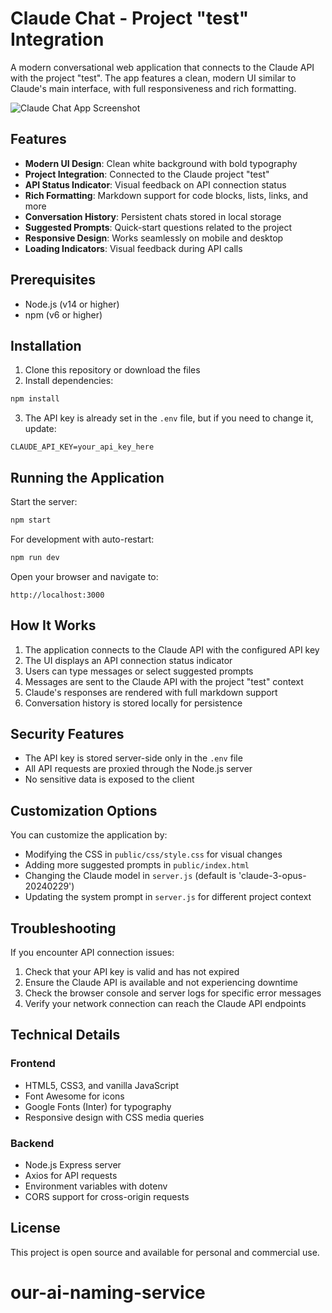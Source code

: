 # Claude Chat - Project "test" Integration

A modern conversational web application that connects to the Claude API with the project "test". The app features a clean, modern UI similar to Claude's main interface, with full responsiveness and rich formatting.

![Claude Chat App Screenshot](https://via.placeholder.com/800x450.png?text=Claude+Chat+Application)

## Features

- **Modern UI Design**: Clean white background with bold typography
- **Project Integration**: Connected to the Claude project "test"
- **API Status Indicator**: Visual feedback on API connection status
- **Rich Formatting**: Markdown support for code blocks, lists, links, and more
- **Conversation History**: Persistent chats stored in local storage
- **Suggested Prompts**: Quick-start questions related to the project
- **Responsive Design**: Works seamlessly on mobile and desktop
- **Loading Indicators**: Visual feedback during API calls

## Prerequisites

- Node.js (v14 or higher)
- npm (v6 or higher)

## Installation

1. Clone this repository or download the files
2. Install dependencies:

```bash
npm install
```

3. The API key is already set in the `.env` file, but if you need to change it, update:

```
CLAUDE_API_KEY=your_api_key_here
```

## Running the Application

Start the server:

```bash
npm start
```

For development with auto-restart:

```bash
npm run dev
```

Open your browser and navigate to:

```
http://localhost:3000
```

## How It Works

1. The application connects to the Claude API with the configured API key
2. The UI displays an API connection status indicator
3. Users can type messages or select suggested prompts
4. Messages are sent to the Claude API with the project "test" context
5. Claude's responses are rendered with full markdown support
6. Conversation history is stored locally for persistence

## Security Features

- The API key is stored server-side only in the `.env` file
- All API requests are proxied through the Node.js server
- No sensitive data is exposed to the client

## Customization Options

You can customize the application by:

- Modifying the CSS in `public/css/style.css` for visual changes
- Adding more suggested prompts in `public/index.html`
- Changing the Claude model in `server.js` (default is 'claude-3-opus-20240229')
- Updating the system prompt in `server.js` for different project context

## Troubleshooting

If you encounter API connection issues:

1. Check that your API key is valid and has not expired
2. Ensure the Claude API is available and not experiencing downtime
3. Check the browser console and server logs for specific error messages
4. Verify your network connection can reach the Claude API endpoints

## Technical Details

### Frontend
- HTML5, CSS3, and vanilla JavaScript
- Font Awesome for icons
- Google Fonts (Inter) for typography
- Responsive design with CSS media queries

### Backend
- Node.js Express server
- Axios for API requests
- Environment variables with dotenv
- CORS support for cross-origin requests

## License

This project is open source and available for personal and commercial use.
# our-ai-naming-service
